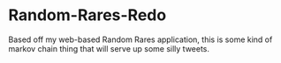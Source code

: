 # Random-Rares-Redo
Based off my web-based Random Rares application, this is some kind of markov chain thing
that will serve up some silly tweets.
